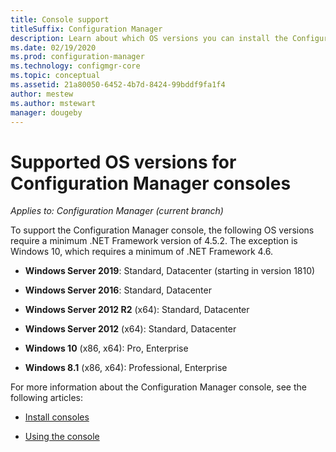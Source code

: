 ```yaml
---
title: Console support
titleSuffix: Configuration Manager
description: Learn about which OS versions you can install the Configuration Manager console.
ms.date: 02/19/2020
ms.prod: configuration-manager
ms.technology: configmgr-core
ms.topic: conceptual
ms.assetid: 21a80050-6452-4b7d-8424-99bddf9fa1f4
author: mestew
ms.author: mstewart
manager: dougeby
---
```


# Supported OS versions for Configuration Manager consoles

*Applies to: Configuration Manager (current branch)*

To support the Configuration Manager console, the following OS versions require a minimum .NET Framework version of 4.5.2. The exception is Windows 10, which requires a minimum of .NET Framework 4.6.  

- **Windows Server 2019**: Standard, Datacenter (starting in version 1810)  

- **Windows Server 2016**: Standard, Datacenter  

- **Windows Server 2012 R2** (x64): Standard, Datacenter  

- **Windows Server 2012** (x64): Standard, Datacenter  

- **Windows 10** (x86, x64): Pro, Enterprise  

- **Windows 8.1** (x86, x64): Professional, Enterprise  

For more information about the Configuration Manager console, see the following articles:

- [Install consoles](/sccm/core/servers/deploy/install/install-consoles)  

- [Using the console](/sccm/core/servers/manage/admin-console)  
